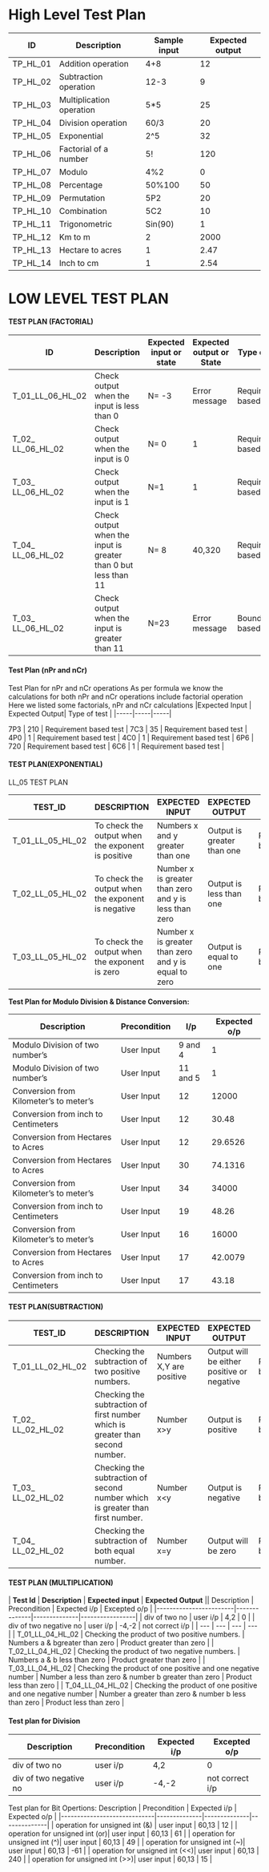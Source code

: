 # High Level Test Plan
| ID | Description | Sample input | Expected output |
| --- | --- | --- | --- |
| TP\_HL\_01 | Addition operation | 4+8 | 12 |
| TP\_HL\_02 | Subtraction operation | 12-3 | 9 |
| TP\_HL\_03 | Multiplication operation | 5\*5 | 25 |
| TP\_HL\_04 | Division operation | 60/3 | 20 |
| TP\_HL\_05 | Exponential | 2^5 | 32 |
| TP\_HL\_06 | Factorial of a number | 5! | 120 |
| TP\_HL\_07 | Modulo | 4%2 | 0 |
| TP\_HL\_08 | Percentage | 50%100 | 50 |
| TP\_HL\_09 | Permutation | 5P2 | 20 |
| TP\_HL\_10 | Combination | 5C2 | 10 |
| TP\_HL\_11 | Trigonometric | Sin(90) | 1 |
| TP\_HL\_12 | Km to m | 2 | 2000 |
| TP\_HL\_13 | Hectare to acres | 1 | 2.47 |
| TP\_HL\_14 | Inch to cm | 1 | 2.54 |
# LOW LEVEL TEST PLAN
#### TEST PLAN (FACTORIAL)
| ID |Description | Expected input or state | Expected output or State |Type of test|
| ------ | ------ | ------ | ------ |------|
|T_01_LL_06_HL_02 |Check output when the input is less than 0 |N= -3 |Error message | Requirement based test|
|T_02_ LL_06_HL_02 |Check output when the input is 0| N= 0 |1 |Requirement based test|
|T_03_ LL_06_HL_02 |Check output when  the input is 1 |N=1 |1 |Requirement based test|
|T_04_ LL_06_HL_02 |Check output when the input is greater than 0 but less than 11| N= 8 |40,320|Requirement based test|
|T_03_ LL_06_HL_02 |Check output when  the input is greater than 11 |N=23 |Error message |Boundary based test|

#### Test Plan (nPr and nCr)
Test Plan for nPr and nCr operations As per formula we know the calculations for both nPr and nCr operations include factorial operation Here we listed some factorials, nPr and nCr calculations
|Expected Input  | Expected Output|  Type of test |
|-----|-----|-----|
 
  7P3          |     210     |  Requirement based test  |
  7C3          |     35      |  Requirement based test  |
  4P0          |      1      |  Requirement based test  |
  4C0          |      1      |  Requirement based test  |
  6P6          |     720     |  Requirement based test  |
  6C6          |      1      |  Requirement based test  |
  
  
  
#### TEST PLAN(EXPONENTIAL)  
  LL_05 TEST PLAN 

| TEST\_ID | DESCRIPTION | EXPECTED INPUT | EXPECTED OUTPUT | TYPE OF TEST |
| --- | --- | --- | --- | --- |
| T\_01\_LL\_05\_HL\_02 | To check the output when the exponent is positive | Numbers x and y greater than one | Output is greater than one |Requirement based test |
| T\_02\_LL\_05\_HL\_02 | To check the output when the exponent is negative | Number x is greater than zero and y is less than zero | Output is less than one | Requirement based test |
| T\_03\_LL\_05\_HL\_02 | To check the output when the exponent is zero | Number x is greater than zero and y is equal to zero | Output is equal to one | Requirement based test |


**Test Plan for Modulo Division & Distance Conversion:**

| Description                            | Precondition |  I/p    | Expected o/p  |
|----------------------------------------|--------------|---------|---------------|
| Modulo Division of two number’s        | User Input   | 9 and 4 | 1             |
| Modulo Division of two number’s        | User Input   | 11 and 5 | 1            |
| Conversion from Kilometer’s to meter’s | User Input   | 12      | 12000         |
| Conversion from inch to Centimeters    | User Input   | 12      | 30.48         |
| Conversion from Hectares to Acres      | User Input   | 12      | 29.6526       |
| Conversion from Hectares to Acres      | User Input   | 30      | 74.1316       |
| Conversion from Kilometer’s to meter’s | User Input   | 34      | 34000         |
| Conversion from inch to Centimeters    | User Input   | 19      | 48.26         |
| Conversion from Kilometer’s to meter’s | User Input   | 16      | 16000         |
| Conversion from Hectares to Acres      | User Input   | 17      | 42.0079       |
| Conversion from inch to Centimeters    | User Input   | 17      | 43.18         |




#### TEST PLAN(SUBTRACTION)

| TEST\_ID | DESCRIPTION | EXPECTED INPUT | EXPECTED OUTPUT | TYPE OF TEST |
| ------ | ------ | ------ | ------ |------|
|T_01_LL_02_HL_02 |Checking the subtraction of two positive numbers. |Numbers X,Y are positive|Output will be either positive or negative|Requirement based test |
|T_02_ LL_02_HL_02 |Checking the subtraction of first number which is greater than second number. |Number x>y| Output is positive| Requirement based test |
|T_03_ LL_02_HL_02 |Checking the subtraction of second number which is greater than first number. | Number x<y|Output is negative| Requirement based test |
|T_04_ LL_02_HL_02 |Checking the subtraction of both equal number.| Number x=y|Output will be zero| Requirement based test |



#### TEST PLAN (MULTIPLICATION)

| **Test Id** | **Description** | **Expected input** | **Expected Output** || Description            | Precondition | Expected i/p | Excepted o/p    |
|------------------------|--------------|--------------|-----------------|
| div of two no          | user i/p     | 4,2          | 0               |
| div of two negative no | user i/p     | -4,-2        | not correct i/p |
| --- | --- | --- | --- |
| T\_01\_LL\_04\_HL\_02 | Checking the product of two positive numbers. | Numbers a &amp; bgreater than zero | Product greater than zero |
| T\_02\_LL\_04\_HL\_02 | Checking the product of two negative numbers. | Numbers a &amp; b less than zero | Product greater than zero |
| T\_03\_LL\_04\_HL\_02 | Checking the product of one positive and one negative number | Number a less than zero &amp; number b greater than zero | Product less than zero |
| T\_04\_LL\_04\_HL\_02 | Checking the product of one positive and one negative number | Number a greater than zero &amp; number b less than zero | Product less than zero |
#### Test plan for Division
| Description            | Precondition | Expected i/p | Excepted o/p    |
|------------------------|--------------|--------------|-----------------|
| div of two no          | user i/p     | 4,2          | 0               |
| div of two negative no | user i/p     | -4,-2        | not correct i/p |

Test plan for Bit Opertions:
 Description                 | Precondition | Expected i/p | Expected o/p |
|-----------------------------|--------------|--------------|--------------|
| operation for unsigned int (&) | user input   | 60,13        | 12           |
| operation for unsigned int (or)| user input   | 60,13        | 61           |
| operation for unsigned int  (^)| user input   | 60,13        | 49           |
| operation for unsigned int  (~)| user input   | 60,13        | -61          |
| operation for unsigned int  (<<)| user input   | 60,13        | 240          |
| operation for unsigned int  (>>)| user input   | 60,13        | 15           |
